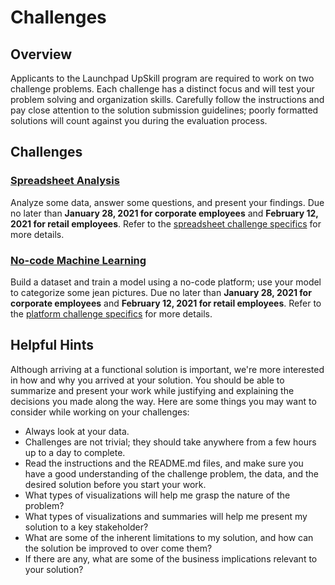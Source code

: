 # Challenges

## Overview

Applicants to the Launchpad UpSkill program are required to work on two challenge problems. Each challenge has a distinct focus and will test your problem solving and organization skills. Carefully follow the instructions and pay close attention to the solution submission guidelines; poorly formatted solutions will count against you during the evaluation process.

## Challenges

### [Spreadsheet Analysis](https://github.com/fellowship/upskill_challenges/tree/main/Spreadsheet)

Analyze some data, answer some questions, and present your findings. Due no later than **January 28, 2021 for corporate employees** and **February 12, 2021 for retail employees**. Refer to the [spreadsheet challenge specifics](https://github.com/fellowship/upskill_challenges/tree/main/Spreadsheet) for more details.

### [No-code Machine Learning](https://github.com/fellowship/upskill_challenges/tree/main/Platform)

Build a dataset and train a model using a no-code platform; use your model to categorize some jean pictures. Due no later than **January 28, 2021 for corporate employees** and **February 12, 2021 for retail employees**. Refer to the [platform challenge specifics](https://github.com/fellowship/upskill_challenges/tree/main/Platform) for more details.

## Helpful Hints

Although arriving at a functional solution is important, we're more interested in how and why you arrived at your solution. You should be able to summarize and present your work while justifying and explaining the decisions you made along the way. Here are some things you may want to consider while working on your challenges:

- Always look at your data.
- Challenges are not trivial; they should take anywhere from a few hours up to a day to complete.
- Read the instructions and the README.md files, and make sure you have a good understanding of the challenge problem, the data, and the desired solution before you start your work.
- What types of visualizations will help me grasp the nature of the problem? 
- What types of visualizations and summaries will help me present my solution to a key stakeholder?
- What are some of the inherent limitations to my solution, and how can the solution be improved to over come them?
- If there are any, what are some of the business implications relevant to your solution? 
